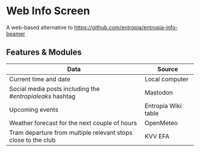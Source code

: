 # Web Info Screen

A web-based alternative to https://github.com/entropia/entropia-info-beamer

## Features & Modules

| Data                                                          | Source              |
|---------------------------------------------------------------|---------------------|
| Current time and date                                         | Local computer      |
| Social media posts including the *#entropialeaks* hashtag     | Mastodon            |
| Upcoming events                                               | Entropia Wiki table |
| Weather forecast for the next couple of hours                 | OpenMeteo           |
| Tram departure from multiple relevant stops close to the club | KVV EFA             |

